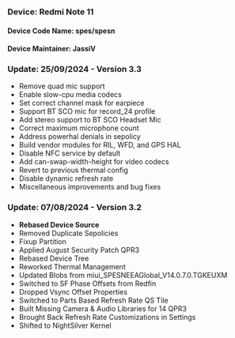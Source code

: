 ### Device: Redmi Note 11
#### Device Code Name: spes/spesn
#### Device Maintainer: JassiV

### Update: 25/09/2024 - Version 3.3

- Remove quad mic support
- Enable slow-cpu media codecs
- Set correct channel mask for earpiece
- Support BT SCO mic for record_24 profile
- Add stereo support to BT SCO Headset Mic
- Correct maximum microphone count
- Address powerhal denials in sepolicy
- Build vendor modules for RIL, WFD, and GPS HAL
- Disable NFC service by default
- Add can-swap-width-height for video codecs
- Revert to previous thermal config
- Disable dynamic refresh rate
- Miscellaneous improvements and bug fixes

### Update: 07/08/2024 - Version 3.2
- **Rebased Device Source**
- Removed Duplicate Sepolicies
- Fixup Partition
- Applied August Security Patch QPR3
- Rebased Device Tree
- Reworked Thermal Management
- Updated Blobs from miui_SPESNEEAGlobal_V14.0.7.0.TGKEUXM
- Switched to SF Phase Offsets from Redfin
- Dropped Vsync Offset Properties
- Switched to Parts Based Refresh Rate QS Tile
- Built Missing Camera & Audio Libraries for 14 QPR3
- Brought Back Refresh Rate Customizations in Settings
- Shifted to NightSilver Kernel
